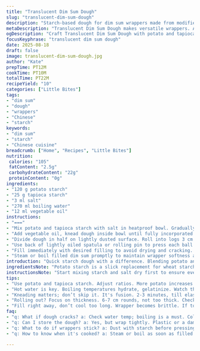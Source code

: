 ```yaml
---
title: "Translucent Dim Sum Dough"
slug: "translucent-dim-sum-dough"
description: "Starch-based dough for dim sum wrappers made from modified wheat starch and tapioca starch. Salt for balance. Hot water hydrates starch, triggers gelatinization for pliability. Vegetable shortening adds elasticity and prevents drying. Dough shaped into logs, sliced, pressed thin. Use warm, immediate filling needed to keep pliant. Versatile wrapper base for steamed dumplings, wontons. Simple, adaptable starch dough; gluten-free option by starch swap. Key sensory cues: dough turns shiny, supple, no cracks when pressed thin. Quick hands avoid cooling and cracking before filling."
metaDescription: "Translucent Dim Sum Dough makes versatile wrappers. A blend of potato and tapioca starch creates the perfect pliable texture. Key practices ensure success."
ogDescription: "Craft Translucent Dim Sum Dough with potato and tapioca starch for wrappers. Ensure pliability with hot water. Fast shaping avoids cracks."
focusKeyphrase: "translucent dim sum dough"
date: 2025-08-18
draft: false
image: translucent-dim-sum-dough.jpg
author: "Kate"
prepTime: PT12M
cookTime: PT10M
totalTime: PT22M
recipeYield: "10"
categories: ["Little Bites"]
tags:
- "dim sum"
- "dough"
- "wrappers"
- "Chinese"
- "starch"
keywords:
- "dim sum"
- "starch"
- "Chinese cuisine"
breadcrumb: ["Home", "Recipes", "Little Bites"]
nutrition: 
 calories: "105"
 fatContent: "2.5g"
 carbohydrateContent: "22g"
 proteinContent: "0g"
ingredients:
- "120 g potato starch"
- "25 g tapioca starch"
- "3 ml salt"
- "270 ml boiling water"
- "12 ml vegetable oil"
instructions:
- "==="
- "Mix potato and tapioca starch with salt in heatproof bowl. Gradually pour boiling water, stir vigorously with wooden spoon to hydrate starch evenly. Dough will clump, then smooth out. Let stand 1 minute to cool slightly but remain warm."
- "Add vegetable oil, knead dough inside bowl until fully incorporated and smooth, about 2-3 minutes by hand. Dough should feel soft, elastic, not sticky. Too dry? Add tiny splash warm water; too wet? Dust starch lightly."
- "Divide dough in half on lightly dusted surface. Roll into logs 3 cm diameter, dust if sticky. Cut into 2.5 cm thick segments. Shape each into tight balls, ensure no cracks visible."
- "Use back of lightly oiled spatula or rolling pin to press each ball into thin rounds approx 6-7 cm diameter. Press gently but firmly; dough starts translucent and shiny when right thickness. Dough should not tear or stick. Dust with starch if needed to separate layers."
- "Fill immediately with desired filling to avoid drying and cracking. Wrapper handles warm best. If left to cool, wrap damp cloth or plastic to prevent hardening. Store wrapped dough refrigerated for max few hours, rewarm before use."
- "Steam or boil filled dim sum promptly to maintain wrapper softness and translucency."
introduction: "Quick starch dough with a difference. Blending potato and tapioca starch changes texture; potato starch adds silkiness, tapioca gives chew and stretch. Hot water isn't just to soften - it gelatinizes starch granules, turning brittle powder into elastic dough ready for folding and shaping. Salt controls flavor, and fat’s critical: seals surface, keeps stiffness at bay. The dough’s fragile — get the timing. Roll while still warm. Shape fast before drying ruins your work. Ideal wrappers break midway balance — too thick dulls translucence and cooking, too thin tears instantly. Practical, forgiving if you watch lack of cracks, sheen. Fails when cold or over-starch dusted. Listen: dough whispers readiness via smooth touch and faint translucency. Fill right away. Not a grab-and-go dough. Technique, temperature, timing all handshake in success."
ingredientsNote: "Potato starch is a slick replacement for wheat starch here; silkier and holds steam better but fragile. Tapioca adds stretch, avoids snapping, but too much makes dough gummy and sticky. Balance both. Salt straightforward, not just taste-changer - controls starch hydration rate to improve texture. Hot water essential to activate starch granules; lukewarm water creates crumbly dough. For fat, vegetable shortening or neutral oil preferred. It lubricates without flavor drama, keeps wrappers pliable longer. Avoid cold dough — leads to cracking during rolling. Dust surface with starch sparingly — overdoing makes dough dry and tears easily. Holding dough wrapped in damp cloth during shaping prevents crust formation. Time dough prep to match filling readiness; far too often dough cools, hardens, ruins pliability. If dough cools too fast, brief reheating in microwave or bowl over warm water resets flexibility. Caution: excess water or starch traps dough between sticky and brittle landscape."
instructionsNote: "Start mixing starch and salt dry first to ensure even flavor distribution. Gradual addition of boiling water prevents lumps and fosters uniform gelatinization. Vigorous stirring stimulates starch granules expanding — key phase to observe: clumps form then smooth out — visual and tactile cues confirm hydration success. Resting time short — substrate still hot for kneading. Kneading fuses fat, water, starch into elastic mass — hands dusted lightly with starch avoid sticking without drying dough. Rolling segment diameter matters, thicker logs won’t roll thin quickly — stay consistent for even cooking. Slice with sharp knife to avoid ragged edges that snag and tear. Press dough balls with spatula’s back using slight pressure — it forces starch chains to spread and align, contributing to final texture. Too much pressure tears; too little, dough too thick to be translucent. Dusting during rolling is safeguard against sticking but minimized dust prevents tough wrappers. Wrappers used immediately. Delayed filling causes dry brittle edges, cracking risks, and softened wrappers break during cooking. If dough rests, wrap tightly in plastic or damp towel to hold humidity. For filler prep, get everything ready before shaping dough to prevent loss of warmth and flexibility. Complete process usually within 20 minutes; delay risks dough quality drop."
tips:
- "Use potato and tapioca starch. Adjust ratios. More potato increases silkiness. But balance it. Too much tapioca? Gummy dough. Not enough? It tears. Starch science."
- "Hot water is key. Boiling temperatures hydrate, gelatinize. Watch that transformation. Mix vigorously. Clumps first, then smooth. Don't rush that. If dough cools? Risk cracks while rolling."
- "Kneading matters; don’t skip it. It's fusion. 2-3 minutes, till elastic, soft. Check texture. Stickiness? Tiny splash of warm water. Too dry? Dust lightly with starch."
- "Rolling out? Focus on thickness. 6-7 cm rounds, not too thick. Check shine and translucency. If tearing, pressure is off. Too much? Tear. Too little? Not thin enough."
- "Fill right away, don’t cool too long. Wrapper becomes brittle. If too late, wrap to trap warmth. Prevents hardening. Rewarm briefly if needed, in microwave or warm water."
faq:
- "q: What if dough cracks? a: Check water temp; boiling is a must. Cold or over-dusted? Adds trouble. If cracks appear, move fast. Keep working dough warm."
- "q: Can I store the dough? a: Yes, but wrap tightly. Plastic or a damp cloth helps. Refrigerate, but use soon. Best within hours. Avoid too much air exposure."
- "q: What to do if wrappers stick? a: Dust with starch before pressing. But limit it. Overdoing leads to tough texture. Or use lightly oiled spatula during shaping."
- "q: How to know when it's cooked? a: Steam or boil as soon as filled. Look for translucent quality. If dull, that’s overcooked. Check for firmness. Keep an eye."

---
```

